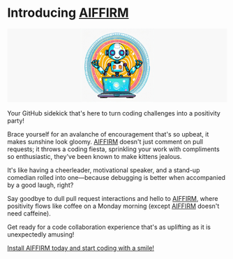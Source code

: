# Introducing [AIFFIRM]

![banner with the AIFFIRM logo](https://github.com/aiffirm/.github/blob/67a640b135aaf0893e7ed989af8975e08b8c0c7a/profile/banner.png)

Your GitHub sidekick that's here to turn coding challenges into a positivity
party!

Brace yourself for an avalanche of encouragement that's so upbeat, it makes
sunshine look gloomy. [AIFFIRM] doesn't just comment on pull requests; it throws
a coding fiesta, sprinkling your work with compliments so enthusiastic, they've
been known to make kittens jealous.

It's like having a cheerleader, motivational speaker, and a stand-up comedian
rolled into one—because debugging is better when accompanied by a good laugh,
right?

Say goodbye to dull pull request interactions and hello to [AIFFIRM], where
positivity flows like coffee on a Monday morning (except [AIFFIRM] doesn't need
caffeine).

Get ready for a code collaboration experience that's as uplifting as it is
unexpectedly amusing!

[Install AIFFIRM today and start coding with a smile!][aiffirm]

[aiffirm]: https://github.com/apps/aiffirm
